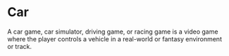 # Car
A car game, car simulator, driving game, or racing game is a video game where the player controls a vehicle in a real-world or fantasy environment or track.
